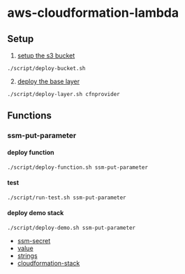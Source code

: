 # aws-cloudformation-lambda

## Setup
1. [setup the s3 bucket](/setup)
```
./script/deploy-bucket.sh
```
2. [deploy the base layer](/layer/cfnprovider)
```
./script/deploy-layer.sh cfnprovider
```

## Functions
### ssm-put-parameter
#### deploy function
```
./script/deploy-function.sh ssm-put-parameter
```
#### test
```
./script/run-test.sh ssm-put-parameter
```
#### deploy demo stack
```
./script/deploy-demo.sh ssm-put-parameter
```
- [ssm-secret](/function/ssm-secret)
- [value](/function/value)
- [strings](/function/strings)
- [cloudformation-stack](/function/cloudformation-stack)
